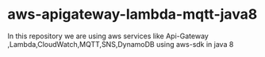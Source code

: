 # aws-apigateway-lambda-mqtt-java8
In this repository we are using aws services like Api-Gateway ,Lambda,CloudWatch,MQTT,SNS,DynamoDB using aws-sdk in java 8
